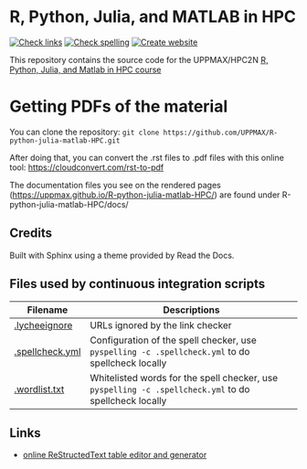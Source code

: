 # R, Python, Julia, and MATLAB in HPC

[![Check links](https://github.com/UPPMAX/R-python-julia-matlab-HPC/actions/workflows/check_links.yaml/badge.svg?branch=main)](https://github.com/UPPMAX/R-python-julia-matlab-HPC/actions/workflows/check_links.yaml)
[![Check spelling](https://github.com/UPPMAX/R-python-julia-matlab-HPC/actions/workflows/check_spelling.yaml/badge.svg?branch=main)](https://github.com/UPPMAX/R-python-julia-matlab-HPC/actions/workflows/check_spelling.yaml)
[![Create website](https://github.com/UPPMAX/R-python-julia-matlab-HPC/actions/workflows/create_website.yaml/badge.svg?branch=main)](https://github.com/UPPMAX/R-python-julia-matlab-HPC/actions/workflows/create_website.yaml)

This repository contains the source code for the UPPMAX/HPC2N [R, Python, Julia, and Matlab in HPC course](https://uppmax.github.io/R-python-julia-matlab-HPC/)

# Getting PDFs of the material

You can clone the repository: ``git clone https://github.com/UPPMAX/R-python-julia-matlab-HPC.git``

After doing that, you can convert the .rst files to .pdf files with this online tool: https://cloudconvert.com/rst-to-pdf 

The documentation files you see on the rendered pages (https://uppmax.github.io/R-python-julia-matlab-HPC/) are found under R-python-julia-matlab-HPC/docs/<language> 

## Credits

Built with Sphinx using a theme provided by Read the Docs. 

## Files used by continuous integration scripts

Filename                           |Descriptions
-----------------------------------|------------------------------------------------------------------------------------------------------
[.lycheeignore](.lycheeignore)     |URLs ignored by the link checker
[.spellcheck.yml](.spellcheck.yml) |Configuration of the spell checker, use `pyspelling -c .spellcheck.yml` to do spellcheck locally
[.wordlist.txt](.wordlist.txt)     |Whitelisted words for the spell checker, use `pyspelling -c .spellcheck.yml` to do spellcheck locally

## Links

 * [online ReStructedText table editor and generator](https://tableconvert.com/restructuredtext-generator)
